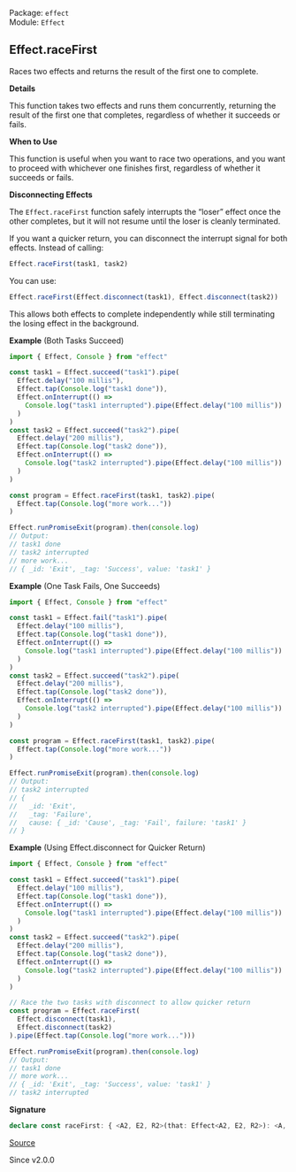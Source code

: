 Package: `effect`<br />
Module: `Effect`<br />

## Effect.raceFirst

Races two effects and returns the result of the first one to complete.

**Details**

This function takes two effects and runs them concurrently, returning the
result of the first one that completes, regardless of whether it succeeds or
fails.

**When to Use**

This function is useful when you want to race two operations, and you want to
proceed with whichever one finishes first, regardless of whether it succeeds
or fails.

**Disconnecting Effects**

The `Effect.raceFirst` function safely interrupts the “loser” effect once the other completes, but it will not resume until the loser is cleanly terminated.

If you want a quicker return, you can disconnect the interrupt signal for both effects. Instead of calling:

```ts
Effect.raceFirst(task1, task2)
```

You can use:

```ts
Effect.raceFirst(Effect.disconnect(task1), Effect.disconnect(task2))
```

This allows both effects to complete independently while still terminating the losing effect in the background.

**Example** (Both Tasks Succeed)

```ts
import { Effect, Console } from "effect"

const task1 = Effect.succeed("task1").pipe(
  Effect.delay("100 millis"),
  Effect.tap(Console.log("task1 done")),
  Effect.onInterrupt(() =>
    Console.log("task1 interrupted").pipe(Effect.delay("100 millis"))
  )
)
const task2 = Effect.succeed("task2").pipe(
  Effect.delay("200 millis"),
  Effect.tap(Console.log("task2 done")),
  Effect.onInterrupt(() =>
    Console.log("task2 interrupted").pipe(Effect.delay("100 millis"))
  )
)

const program = Effect.raceFirst(task1, task2).pipe(
  Effect.tap(Console.log("more work..."))
)

Effect.runPromiseExit(program).then(console.log)
// Output:
// task1 done
// task2 interrupted
// more work...
// { _id: 'Exit', _tag: 'Success', value: 'task1' }
```

**Example** (One Task Fails, One Succeeds)

```ts
import { Effect, Console } from "effect"

const task1 = Effect.fail("task1").pipe(
  Effect.delay("100 millis"),
  Effect.tap(Console.log("task1 done")),
  Effect.onInterrupt(() =>
    Console.log("task1 interrupted").pipe(Effect.delay("100 millis"))
  )
)
const task2 = Effect.succeed("task2").pipe(
  Effect.delay("200 millis"),
  Effect.tap(Console.log("task2 done")),
  Effect.onInterrupt(() =>
    Console.log("task2 interrupted").pipe(Effect.delay("100 millis"))
  )
)

const program = Effect.raceFirst(task1, task2).pipe(
  Effect.tap(Console.log("more work..."))
)

Effect.runPromiseExit(program).then(console.log)
// Output:
// task2 interrupted
// {
//   _id: 'Exit',
//   _tag: 'Failure',
//   cause: { _id: 'Cause', _tag: 'Fail', failure: 'task1' }
// }
```

**Example** (Using Effect.disconnect for Quicker Return)

```ts
import { Effect, Console } from "effect"

const task1 = Effect.succeed("task1").pipe(
  Effect.delay("100 millis"),
  Effect.tap(Console.log("task1 done")),
  Effect.onInterrupt(() =>
    Console.log("task1 interrupted").pipe(Effect.delay("100 millis"))
  )
)
const task2 = Effect.succeed("task2").pipe(
  Effect.delay("200 millis"),
  Effect.tap(Console.log("task2 done")),
  Effect.onInterrupt(() =>
    Console.log("task2 interrupted").pipe(Effect.delay("100 millis"))
  )
)

// Race the two tasks with disconnect to allow quicker return
const program = Effect.raceFirst(
  Effect.disconnect(task1),
  Effect.disconnect(task2)
).pipe(Effect.tap(Console.log("more work...")))

Effect.runPromiseExit(program).then(console.log)
// Output:
// task1 done
// more work...
// { _id: 'Exit', _tag: 'Success', value: 'task1' }
// task2 interrupted
```

**Signature**

```ts
declare const raceFirst: { <A2, E2, R2>(that: Effect<A2, E2, R2>): <A, E, R>(self: Effect<A, E, R>) => Effect<A2 | A, E2 | E, R2 | R>; <A, E, R, A2, E2, R2>(self: Effect<A, E, R>, that: Effect<A2, E2, R2>): Effect<A | A2, E | E2, R | R2>; }
```

[Source](https://github.com/Effect-TS/effect/tree/main/packages/effect/src/Effect.ts#L9319)

Since v2.0.0